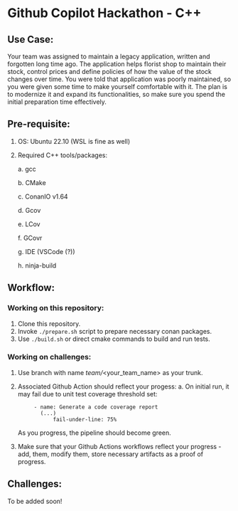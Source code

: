 # Github Copilot Hackathon - C++

## Use Case: 

Your team was assigned to maintain a legacy application, written and forgotten long time ago. The application helps florist shop to maintain their stock, control prices and define policies of how the value of the stock changes over time.
You were told that application was poorly maintained, so you were given some time to make yourself comfortable with it. The plan is to modernize it and expand its functionalities, so make sure you spend the initial preparation time effectively.


## Pre-requisite:

1.	OS: Ubuntu 22.10 (WSL is fine as well)
2.	Required C++ tools/packages:

    a.	gcc

    b.	CMake

    c.	ConanIO v1.64 

    d.	Gcov

    e.	LCov

    f.	GCovr

    g.	IDE (VSCode (?))

    h.	ninja-build
    

## Workflow:

### Working on this repository:
1. Clone this repository.
2. Invoke `./prepare.sh` script to prepare necessary conan packages.
3. Use `./build.sh` or direct cmake commands to build and run tests.

### Working on challenges:
1. Use branch with name *team/*<your_team_name> as your trunk.
2. Associated Github Action should reflect your progess:
    a. On initial run, it may fail due to unit test coverage threshold set:

            
            - name: Generate a code coverage report
              (...)
                  fail-under-line: 75%
    As you progress, the pipeline should become green.
3. Make sure that your Github Actions workflows reflect your progress - add, them, modify them, store necessary artifacts as a proof of progress.


## Challenges:

To be added soon!